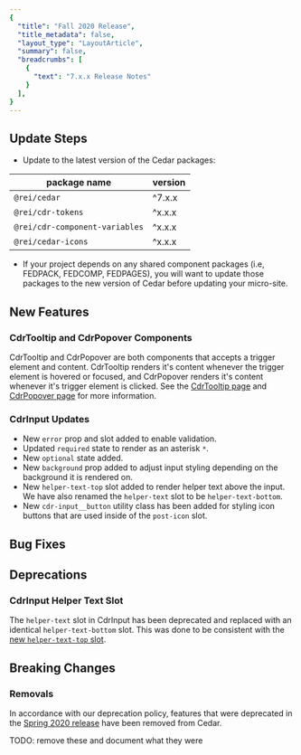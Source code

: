 ```yaml
---
{
  "title": "Fall 2020 Release",
  "title_metadata": false,
  "layout_type": "LayoutArticle",
  "summary": false,
  "breadcrumbs": [
    {
      "text": "7.x.x Release Notes"
    }
  ],
}
---
```


<cdr-doc-table-of-contents-shell parentSelector='h2' childSelector='h3'>

## Update Steps

- Update to the latest version of the Cedar packages:

| package name | version |
|--------------|---------|
| `@rei/cedar` | ^7.x.x |
| `@rei/cdr-tokens` | ^x.x.x |
| `@rei/cdr-component-variables` | ^x.x.x |
| `@rei/cedar-icons` | ^x.x.x |

- If your project depends on any shared component packages (i.e, FEDPACK, FEDCOMP, FEDPAGES), you will want to update those packages to the new version of Cedar before updating your micro-site.

## New Features

### CdrTooltip and CdrPopover Components

CdrTooltip and CdrPopover are both components that accepts a trigger element and content. CdrTooltip renders it's content whenever the trigger element is hovered or focused, and CdrPopover renders it's content whenever it's trigger element is clicked. See the [CdrTooltip page](../../components/tooltip) and  [CdrPopover page](../../components/popover) for more information.

### CdrInput Updates

- New `error` prop and slot added to enable validation.
- Updated `required` state to render as an asterisk `*`.
- New `optional` state added.
- New `background` prop added to adjust input styling depending on the background it is rendered on.
- New `helper-text-top` slot added to render helper text above the input. We have also renamed the `helper-text` slot to be `helper-text-bottom`.
- New `cdr-input__button` utility class has been added for styling icon buttons that are used inside of the `post-icon` slot.

## Bug Fixes

## Deprecations

### CdrInput Helper Text Slot

The `helper-text` slot in CdrInput has been deprecated and replaced with an identical `helper-text-bottom` slot. This was done to be consistent with the [new `helper-text-top` slot](#cdrinput-updates).

## Breaking Changes

### Removals

In accordance with our deprecation policy, features that were deprecated in the [Spring 2020 release](../spring-2020/#deprecations) have been removed from Cedar.

TODO: remove these and document what they were

</cdr-doc-table-of-contents-shell>
